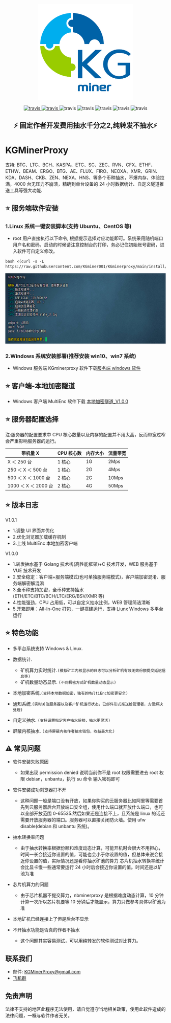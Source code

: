 [homeicon]: https://raw.githubusercontent.com/KGminer001/KGminerproxy/main/image/home-en.png
[rtlogicon]: https://raw.githubusercontent.com/KGminer001/KGminerproxy/main/image/rt-log.png
[nbminerproxyv3.zip]: https://github.com/tiancao2022/NBMinerProxy/releases/download/10.1.0/nbminerproxyv3windows.zip
[简体中文]: https://github.com/tiancao2022/NBMinerProxy/blob/master/readmes/zh.md
[randlogin]: https://raw.githubusercontent.com/KGminer001/KGminerproxy/main/image/randlogin.png

<p align="center"><a  target="_blank" rel="noopener noreferrer"><img width="300" src="https://raw.githubusercontent.com/KGminer001/KGminerproxy/main/image/logo-1.png" alt="Vue logo"></a></p>
<p align="center">
  <a href="https://kgminer.gitbook.io/kgminer-docs">
    <img src="https://img.shields.io/badge/教程网站-❤️-green.svg" alt="travis">
  </a>
  <a href="https://t.me/kgminerproxy">
    <img src="https://img.shields.io/badge/加入聊天-🔥-blue.svg" alt="travis">
  </a>
  <a>
    <img src="https://img.shields.io/badge/软件版本-1.0.1-orgin.svg" alt="travis">
  </a>
    <a>
    <img src="https://img.shields.io/badge/开发语言-GoLang-green.svg" alt="travis">
  </a>
  <a>
    <img src="https://img.shields.io/badge/Last_Update-2024 11 20-orgin.svg" alt="travis">
  </a>
  <a>
    <img src="https://img.shields.io/badge/License-MIT-blue.svg" alt="travis">
  </a>
    <a>
    <img src="https://img.shields.io/badge/stars-⭐️200-blue.svg" alt="travis">
  </a>

</p>
  <div align="center">
<h2>
    <p>⚡ 固定作者开发费用抽水千分之2,纯转发不抽水⚡<p>
</h2>
</div>

# KGMinerProxy

支持: BTC、LTC、BCH、KASPA、ETC、SC、ZEC、RVN、CFX、ETHF、ETHW、BEAM、ERGO、BTG、AE、FLUX、FIRO、NEOXA、XMR、GRIN、KDA、DASH、CKB、ZEN、NEXA、HNS、等多个币种抽水，不爆内存，体验拉满，4000 台无压力不崩溃，精确到单台设备的 24 小时数据统计、自定义隧道推送工具等强大功能.

## ⭐️ 服务端软件安装

### 1.Linux 系统一键安装脚本(支持 Ubuntu、CentOS 等)

- root 用户直接执行以下命令, 根据提示选择对应功能即可。系统采用随机端口用户名和密码，启动的时候请注意控制台的打印，务必记住初始账号密码，进入软件可自定义修改。

```
bash <(curl -s -L https://raw.githubusercontent.com/KGminer001/KGminerproxy/main/install/kg.sh)
```

<p><a target="_blank" rel="noopener noreferrer"><img width="900" height="220" src="https://raw.githubusercontent.com/KGminer001/KGminerproxy/main/image/sjdk.png"></a></p>

### 2.Windows 系统安装部署(推荐安装 win10、win7 系统)

- Windows 服务端 KGminerproxy 软件下载[服务端 windows 软件](https://raw.githubusercontent.com/KGminer001/KGminerproxy/main/windowsstart/kgminerproxywindows-v1.0.0.7z)

## ⭐️ 客户端-本地加密隧道

- Windows 客户端 MultiEnc 软件下载 [本地加密隧道\_V1.0.0](https://github.com/KGminer001/KGminerproxy/main/windowsstart/MultiEncwindows.zip)

## ⭐️ 服务器配置选择

注:服务器的配置要求中 CPU 核心数量以及内存的配置并不用太高，反而带宽过窄会严重影响服务器的运行。

| 带机量 X             | CPU 核心数 | 内存大小 | 流量带宽 |
| -------------------- | ---------- | -------- | -------- |
| X ＜ 250 台          | 1 核心     | 1G       | 2Mps     |
| 250 ＜ X ＜ 500 台   | 1 核心     | 2G       | 4Mps     |
| 500 ＜ X ＜ 1000 台  | 2 核心     | 2G       | 10Mps    |
| 1000 ＜ X ＜ 2000 台 | 2 核心     | 4G       | 50Mps    |

## ⭐️ 版本日志

V1.0.1

- 1.调整 UI 界面并优化
- 2.优化浏览器加载缓存机制
- 3.上线 MultiEnc 本地加密客户端

V1.0.0

- 1.转发抽水基于 Golang 技术栈(高性能框架)+C 技术开发，WEB 服务基于 VUE 技术开发
- 2.安全稳定：客户端+服务端模式(也可单独服务端模式)，客户端加密混淆、服务端解密解混淆
- 3.全币种支持加密，全币种支持抽水(ETH/ETC/BTC/BCH/LTC/ERG/BSV/XMR 等)
- 4.性能强劲，CPU 占用低，可以自定义抽水比例，WEB 管理简洁清晰
- 5.开箱即用：All-In-One 打包，一键搭建运行，支持 Liunx Windows 多平台运行

## ⭐️ 特色功能

- 多平台系统支持 Windows & Linux.

- 数据统计.

  - 矿机算力实时统计.`(模拟矿工内核显示的日志可以分析矿机有效无效份额提交延迟信息等)`
  - 矿机数量动态显示. `(不同机密方式矿机数量动态显示)`

- 本地加密系统.`(支持本地数据加密，独有的MultiEnc加密更安全)`

- 通知系统.`(实时关注服务器以及客户矿机运行状态，已邮件形式推送给管理者，方便解决处理)`

- 自定义抽水. `(支持设置指定客户抽水份额，抽水更灵活)`

- 屏蔽内核抽水. `(支持屏蔽内核作者抽水钱包，收益最大化)`

## ⚠️ 常见问题

- 软件安装失败原因

  - 如果出现 permission denied 说明当前你不是 root 权限需要进去 root 权限 debian，unbantu，执行 su 命令 输入密码即可

- 软件安装成功浏览器打不开

  - 这种问题一般是端口没有开放，如果你购买的云服务器比如阿里等需要首先到云服务器后台开放端口安全组，使用什么端口就开放什么端口，也可以全部开放范围 0-65535.然后如果还是连接不上，且系统是 linux 的话还需要开放服务器的端口。服务器可以直接关闭防火墙。使用 ufw disable(debian 和 unbantu 系统)。

- 抽水转换率问题

  - 由于抽水转换率根据份额和难度动态计算，可能开机时会很大不用担心，时间一长会接近你设置的值，可能也会小于你设置的值，但总体来说会接近你设置的值，实际情况还是看你抽水矿池的算力
    芯片机抽水转换率统计会比显卡慢一些通常要运行 24 小时后会接近你设置的值。时间还是以矿池为准

- 芯片机算力的问题
  - 由于芯片机器不提交算力，nbminerproxy 是根据难度动态计算，10 分钟计算一次所以芯片机要等 10 分钟后才能显示，算力只做参考具体以矿池为准
- 本地矿机已经连接上了但是后台不显示
- 不开抽水功能是否真的作者不抽水
  - 这个问题其实容易测试，可以用纯转发的软件测试对比算力。

## 联系我们

- 邮件: KGMinerProxy@gmail.com
- [飞机群](https://t.me/kgminerproxy)

<h2>免责声明</h2>
<p>法律不支持的地区此程序无法使用，请自觉遵守当地相关政策，使用此软件造成的法律问题，一概与软件作者无关。</p>
